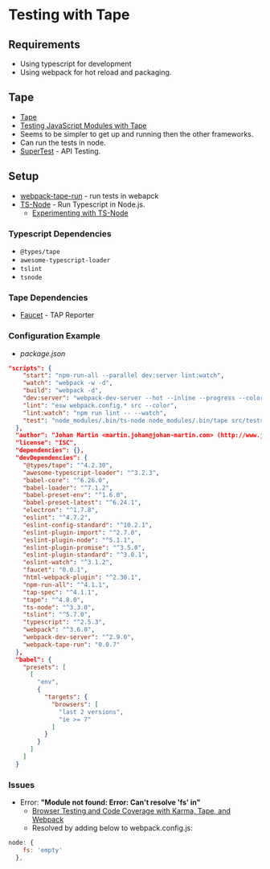 # Testing with Tape
## Requirements
* Using typescript for development
* Using webpack for hot reload and packaging.
## Tape
* [Tape](https://github.com/substack/tape)
* [Testing JavaScript Modules with Tape](https://ponyfoo.com/articles/testing-javascript-modules-with-tape)
* Seems to be simpler to get up and running then the other frameworks.
* Can run the tests in node.
* [SuperTest](https://github.com/visionmedia/supertest) - API Testing.

## Setup
* [webpack-tape-run](https://github.com/syarul/webpack-tape-run) - run tests in webapck
* [TS-Node](https://github.com/TypeStrong/ts-node) - Run Typescript in Node.js.
    * [Experimenting with TS-Node](https://www.bennadel.com/blog/3268-experimenting-with-ts-node-and-using-typescript-in-node-js-on-the-server.htm)
### Typescript Dependencies
* `@types/tape`
* `awesome-typescript-loader`
* `tslint`
* `tsnode`
### Tape Dependencies
* [Faucet](https://github.com/substack/faucet) - TAP Reporter

### Configuration Example
* *package.json*
```json
"scripts": {
    "start": "npm-run-all --parallel dev:server lint:watch",
    "watch": "webpack -w -d",
    "build": "webpack -d",
    "dev:server": "webpack-dev-server --hot --inline --progress --colors",
    "lint": "esw webpack.config.* src --color",
    "lint:watch": "npm run lint -- --watch",
    "test": "node_modules/.bin/ts-node node_modules/.bin/tape src/tests/*.ts | node_modules/.bin/faucet"
  },
  "author": "Johan Martin <martin.johan@johan-martin.com> (http://www.johan-martin.com/)",
  "license": "ISC",
  "dependencies": {},
  "devDependencies": {
    "@types/tape": "^4.2.30",
    "awesome-typescript-loader": "^3.2.3",
    "babel-core": "^6.26.0",
    "babel-loader": "^7.1.2",
    "babel-preset-env": "^1.6.0",
    "babel-preset-latest": "^6.24.1",
    "electron": "^1.7.8",
    "eslint": "^4.7.2",
    "eslint-config-standard": "^10.2.1",
    "eslint-plugin-import": "^2.7.0",
    "eslint-plugin-node": "^5.1.1",
    "eslint-plugin-promise": "^3.5.0",
    "eslint-plugin-standard": "^3.0.1",
    "eslint-watch": "^3.1.2",
    "faucet": "0.0.1",
    "html-webpack-plugin": "^2.30.1",
    "npm-run-all": "^4.1.1",
    "tap-spec": "^4.1.1",
    "tape": "^4.8.0",
    "ts-node": "^3.3.0",
    "tslint": "^5.7.0",
    "typescript": "^2.5.3",
    "webpack": "^3.6.0",
    "webpack-dev-server": "^2.9.0",
    "webpack-tape-run": "0.0.7"
  },
  "babel": {
    "presets": [
      [
        "env",
        {
          "targets": {
            "browsers": [
              "last 2 versions",
              "ie >= 7"
            ]
          }
        }
      ]
    ]
  }
```




### Issues
* Error: **"Module not found: Error: Can't resolve 'fs' in"**
    * [Browser Testing and Code Coverage with Karma, Tape, and Webpack](http://rmurphey.com/blog/2015/07/20/karma-webpack-tape-code-coverage)
    * Resolved by adding below to webpack.config.js:
```js  
node: {
    fs: 'empty'
  },
```
